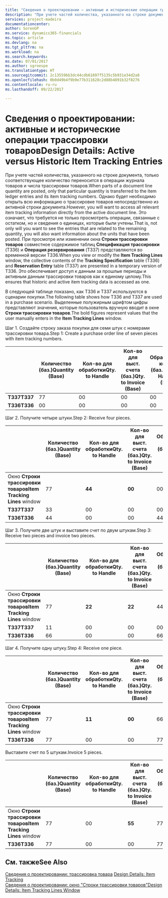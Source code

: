 ```yaml
---
title: "Сведения о проектировании — активные и исторические операции трассировки товаров | Документы Майкрософт"
description: "При учете частей количества, указанного на строке документа, только соответствующее количество переносится в операции журнала товаров и числа трассировки товаров. Однако будет необходимо открыть всю информацию о трассировке товаров непосредственно из активной строки документа. Это означает, что требуется не только просмотреть операции, связанные с остатком, но и сведения о единицах, которые были учтены. При просмотре или изменении окна **Строки трассировки товаров** совместное содержимое таблиц **Спецификация трассировки** (T336) и **Операция резервирования** (T337) представляются во временной версии T336. Это обеспечивает доступ к данным за прошлые периоды и активным данным трассировки товаров как к единому целому."
services: project-madeira
documentationcenter: 
author: SorenGP
ms.service: dynamics365-financials
ms.topic: article
ms.devlang: na
ms.tgt_pltfrm: na
ms.workload: na
ms.search.keywords: 
ms.date: 07/01/2017
ms.author: sgroespe
ms.translationtype: HT
ms.sourcegitcommit: 2c13559bb3dc44cdb61697f5135c5b931e34d2a8
ms.openlocfilehash: 0b0d49b4f9b9e77b311628c2d88b4891b32f8276
ms.contentlocale: ru-ru
ms.lasthandoff: 09/22/2017

---
```

# <a name="design-details-active-versus-historic-item-tracking-entries"></a><span data-ttu-id="c5db9-107">Сведения о проектировании: активные и исторические операции трассировки товаров</span><span class="sxs-lookup"><span data-stu-id="c5db9-107">Design Details: Active versus Historic Item Tracking Entries</span></span>
<span data-ttu-id="c5db9-108">При учете частей количества, указанного на строке документа, только соответствующее количество переносится в операции журнала товаров и числа трассировки товаров.</span><span class="sxs-lookup"><span data-stu-id="c5db9-108">When parts of a document line quantity are posted, only that particular quantity is transferred to the item ledger entries and its item tracking numbers.</span></span> <span data-ttu-id="c5db9-109">Однако будет необходимо открыть всю информацию о трассировке товаров непосредственно из активной строки документа.</span><span class="sxs-lookup"><span data-stu-id="c5db9-109">However, you will want to access all relevant item tracking information directly from the active document line.</span></span> <span data-ttu-id="c5db9-110">Это означает, что требуется не только просмотреть операции, связанные с остатком, но и сведения о единицах, которые были учтены.</span><span class="sxs-lookup"><span data-stu-id="c5db9-110">That is, not only will you want to see the entries that are related to the remaining quantity, you will also want information about the units that have been posted.</span></span> <span data-ttu-id="c5db9-111">При просмотре или изменении окна **Строки трассировки товаров** совместное содержимое таблиц **Спецификация трассировки** (T336) и **Операция резервирования** (T337) представляются во временной версии T336.</span><span class="sxs-lookup"><span data-stu-id="c5db9-111">When you view or modify the **Item Tracking Lines** window, the collective contents of the **Tracking Specification** table (T336) and **Reservation Entry** table (T337) are presented in a temporary version of T336.</span></span> <span data-ttu-id="c5db9-112">Это обеспечивает доступ к данным за прошлые периоды и активным данным трассировки товаров как к единому целому.</span><span class="sxs-lookup"><span data-stu-id="c5db9-112">This ensures that historic and active item tracking data is accessed as one.</span></span>  

 <span data-ttu-id="c5db9-113">В следующей таблице показано, как T336 и T337 используются в сценарии покупки.</span><span class="sxs-lookup"><span data-stu-id="c5db9-113">The following table shows how T336 and T337 are used in a purchase scenario.</span></span> <span data-ttu-id="c5db9-114">Выделенные полужирным шрифтом цифры представляют значения, которые пользователь вручную вводит в окне **Строки трассировки товаров**.</span><span class="sxs-lookup"><span data-stu-id="c5db9-114">The bold figures represent values that the user manually enters in the **Item Tracking Lines** window.</span></span>  

 <span data-ttu-id="c5db9-115">Шаг 1. Создайте строку заказа покупки для семи штук с номерами трассировки товара.</span><span class="sxs-lookup"><span data-stu-id="c5db9-115">Step 1: Create a purchase order line of seven pieces with item tracking numbers.</span></span>  

||<span data-ttu-id="c5db9-116">**Количество (баз.)**</span><span class="sxs-lookup"><span data-stu-id="c5db9-116">**Quantity (Base)**</span></span>|<span data-ttu-id="c5db9-117">**Кол-во для обработки**</span><span class="sxs-lookup"><span data-stu-id="c5db9-117">**Qty. to Handle**</span></span>|<span data-ttu-id="c5db9-118">**Кол-во для выст. счета (баз.)**</span><span class="sxs-lookup"><span data-stu-id="c5db9-118">**Qty. to Invoice (Base)**</span></span>|<span data-ttu-id="c5db9-119">**Обработанное кол-во (баз.)**</span><span class="sxs-lookup"><span data-stu-id="c5db9-119">**Quantity Handled (Base)**</span></span>|<span data-ttu-id="c5db9-120">**Кол-во по выст. счетам (баз.)**</span><span class="sxs-lookup"><span data-stu-id="c5db9-120">**Quantity Invoiced (Base)**</span></span>|  
|-|----------------------------------------------|--------------------------------------------|------------------------------------------------------|-------------------------------------------------------|--------------------------------------------------------|  
|<span data-ttu-id="c5db9-121">**T337**</span><span class="sxs-lookup"><span data-stu-id="c5db9-121">**T337**</span></span>|<span data-ttu-id="c5db9-122">7</span><span class="sxs-lookup"><span data-stu-id="c5db9-122">7</span></span>|<span data-ttu-id="c5db9-123">0</span><span class="sxs-lookup"><span data-stu-id="c5db9-123">0</span></span>|<span data-ttu-id="c5db9-124">0</span><span class="sxs-lookup"><span data-stu-id="c5db9-124">0</span></span>|<span data-ttu-id="c5db9-125">0</span><span class="sxs-lookup"><span data-stu-id="c5db9-125">0</span></span>|<span data-ttu-id="c5db9-126">0</span><span class="sxs-lookup"><span data-stu-id="c5db9-126">0</span></span>|  
|<span data-ttu-id="c5db9-127">**T336**</span><span class="sxs-lookup"><span data-stu-id="c5db9-127">**T336**</span></span>|<span data-ttu-id="c5db9-128">0</span><span class="sxs-lookup"><span data-stu-id="c5db9-128">0</span></span>|<span data-ttu-id="c5db9-129">0</span><span class="sxs-lookup"><span data-stu-id="c5db9-129">0</span></span>|<span data-ttu-id="c5db9-130">0</span><span class="sxs-lookup"><span data-stu-id="c5db9-130">0</span></span>|<span data-ttu-id="c5db9-131">0</span><span class="sxs-lookup"><span data-stu-id="c5db9-131">0</span></span>|<span data-ttu-id="c5db9-132">0</span><span class="sxs-lookup"><span data-stu-id="c5db9-132">0</span></span>|  

 <span data-ttu-id="c5db9-133">Шаг 2. Получите четыре штуки.</span><span class="sxs-lookup"><span data-stu-id="c5db9-133">Step 2: Receive four pieces.</span></span>  

||<span data-ttu-id="c5db9-134">**Количество (баз.)**</span><span class="sxs-lookup"><span data-stu-id="c5db9-134">**Quantity (Base)**</span></span>|<span data-ttu-id="c5db9-135">**Кол-во для обработки**</span><span class="sxs-lookup"><span data-stu-id="c5db9-135">**Qty. to Handle**</span></span>|<span data-ttu-id="c5db9-136">**Кол-во для выст. счета (баз.)**</span><span class="sxs-lookup"><span data-stu-id="c5db9-136">**Qty. to Invoice (Base)**</span></span>|<span data-ttu-id="c5db9-137">**Обработанное кол-во (баз.)**</span><span class="sxs-lookup"><span data-stu-id="c5db9-137">**Quantity Handled (Base)**</span></span>|<span data-ttu-id="c5db9-138">**Кол-во по выст. счетам (баз.)**</span><span class="sxs-lookup"><span data-stu-id="c5db9-138">**Quantity Invoiced (Base)**</span></span>|  
|-|----------------------------------------------|--------------------------------------------|------------------------------------------------------|-------------------------------------------------------|--------------------------------------------------------|  
|<span data-ttu-id="c5db9-139">Окно **Строки трассировки товаров**</span><span class="sxs-lookup"><span data-stu-id="c5db9-139">**Item Tracking Lines** window</span></span>|<span data-ttu-id="c5db9-140">7</span><span class="sxs-lookup"><span data-stu-id="c5db9-140">7</span></span>|<span data-ttu-id="c5db9-141">**4**</span><span class="sxs-lookup"><span data-stu-id="c5db9-141">**4**</span></span>|<span data-ttu-id="c5db9-142">**0**</span><span class="sxs-lookup"><span data-stu-id="c5db9-142">**0**</span></span>|<span data-ttu-id="c5db9-143">0</span><span class="sxs-lookup"><span data-stu-id="c5db9-143">0</span></span>|<span data-ttu-id="c5db9-144">0</span><span class="sxs-lookup"><span data-stu-id="c5db9-144">0</span></span>|  
|<span data-ttu-id="c5db9-145">**T337**</span><span class="sxs-lookup"><span data-stu-id="c5db9-145">**T337**</span></span>|<span data-ttu-id="c5db9-146">3</span><span class="sxs-lookup"><span data-stu-id="c5db9-146">3</span></span>|<span data-ttu-id="c5db9-147">0</span><span class="sxs-lookup"><span data-stu-id="c5db9-147">0</span></span>|<span data-ttu-id="c5db9-148">0</span><span class="sxs-lookup"><span data-stu-id="c5db9-148">0</span></span>|<span data-ttu-id="c5db9-149">0</span><span class="sxs-lookup"><span data-stu-id="c5db9-149">0</span></span>|<span data-ttu-id="c5db9-150">0</span><span class="sxs-lookup"><span data-stu-id="c5db9-150">0</span></span>|  
|<span data-ttu-id="c5db9-151">**T336**</span><span class="sxs-lookup"><span data-stu-id="c5db9-151">**T336**</span></span>|<span data-ttu-id="c5db9-152">4</span><span class="sxs-lookup"><span data-stu-id="c5db9-152">4</span></span>|<span data-ttu-id="c5db9-153">0</span><span class="sxs-lookup"><span data-stu-id="c5db9-153">0</span></span>|<span data-ttu-id="c5db9-154">0</span><span class="sxs-lookup"><span data-stu-id="c5db9-154">0</span></span>|<span data-ttu-id="c5db9-155">4</span><span class="sxs-lookup"><span data-stu-id="c5db9-155">4</span></span>|<span data-ttu-id="c5db9-156">0</span><span class="sxs-lookup"><span data-stu-id="c5db9-156">0</span></span>|  

 <span data-ttu-id="c5db9-157">Шаг 3. Получите две штук и выставите счет по двум штукам.</span><span class="sxs-lookup"><span data-stu-id="c5db9-157">Step 3: Receive two pieces and invoice two pieces.</span></span>  

||<span data-ttu-id="c5db9-158">**Количество (баз.)**</span><span class="sxs-lookup"><span data-stu-id="c5db9-158">**Quantity (Base)**</span></span>|<span data-ttu-id="c5db9-159">**Кол-во для обработки**</span><span class="sxs-lookup"><span data-stu-id="c5db9-159">**Qty. to Handle**</span></span>|<span data-ttu-id="c5db9-160">**Кол-во для выст. счета (баз.)**</span><span class="sxs-lookup"><span data-stu-id="c5db9-160">**Qty. to Invoice (Base)**</span></span>|<span data-ttu-id="c5db9-161">**Обработанное кол-во (баз.)**</span><span class="sxs-lookup"><span data-stu-id="c5db9-161">**Quantity Handled (Base)**</span></span>|<span data-ttu-id="c5db9-162">**Кол-во по выст. счетам (баз.)**</span><span class="sxs-lookup"><span data-stu-id="c5db9-162">**Quantity Invoiced (Base)**</span></span>|  
|-|----------------------------------------------|--------------------------------------------|------------------------------------------------------|-------------------------------------------------------|--------------------------------------------------------|  
|<span data-ttu-id="c5db9-163">Окно **Строки трассировки товаров**</span><span class="sxs-lookup"><span data-stu-id="c5db9-163">**Item Tracking Lines** window</span></span>|<span data-ttu-id="c5db9-164">7</span><span class="sxs-lookup"><span data-stu-id="c5db9-164">7</span></span>|<span data-ttu-id="c5db9-165">**2**</span><span class="sxs-lookup"><span data-stu-id="c5db9-165">**2**</span></span>|<span data-ttu-id="c5db9-166">**2**</span><span class="sxs-lookup"><span data-stu-id="c5db9-166">**2**</span></span>|<span data-ttu-id="c5db9-167">4</span><span class="sxs-lookup"><span data-stu-id="c5db9-167">4</span></span>|<span data-ttu-id="c5db9-168">0</span><span class="sxs-lookup"><span data-stu-id="c5db9-168">0</span></span>|  
|<span data-ttu-id="c5db9-169">**T337**</span><span class="sxs-lookup"><span data-stu-id="c5db9-169">**T337**</span></span>|<span data-ttu-id="c5db9-170">1</span><span class="sxs-lookup"><span data-stu-id="c5db9-170">1</span></span>|<span data-ttu-id="c5db9-171">0</span><span class="sxs-lookup"><span data-stu-id="c5db9-171">0</span></span>|<span data-ttu-id="c5db9-172">0</span><span class="sxs-lookup"><span data-stu-id="c5db9-172">0</span></span>|<span data-ttu-id="c5db9-173">0</span><span class="sxs-lookup"><span data-stu-id="c5db9-173">0</span></span>|<span data-ttu-id="c5db9-174">0</span><span class="sxs-lookup"><span data-stu-id="c5db9-174">0</span></span>|  
|<span data-ttu-id="c5db9-175">**T336**</span><span class="sxs-lookup"><span data-stu-id="c5db9-175">**T336**</span></span>|<span data-ttu-id="c5db9-176">6</span><span class="sxs-lookup"><span data-stu-id="c5db9-176">6</span></span>|<span data-ttu-id="c5db9-177">0</span><span class="sxs-lookup"><span data-stu-id="c5db9-177">0</span></span>|<span data-ttu-id="c5db9-178">0</span><span class="sxs-lookup"><span data-stu-id="c5db9-178">0</span></span>|<span data-ttu-id="c5db9-179">6</span><span class="sxs-lookup"><span data-stu-id="c5db9-179">6</span></span>|<span data-ttu-id="c5db9-180">2</span><span class="sxs-lookup"><span data-stu-id="c5db9-180">2</span></span>|  

 <span data-ttu-id="c5db9-181">Шаг 4. Получите одну штуку.</span><span class="sxs-lookup"><span data-stu-id="c5db9-181">Step 4: Receive one piece.</span></span>  

||<span data-ttu-id="c5db9-182">**Количество (баз.)**</span><span class="sxs-lookup"><span data-stu-id="c5db9-182">**Quantity (Base)**</span></span>|<span data-ttu-id="c5db9-183">**Кол-во для обработки**</span><span class="sxs-lookup"><span data-stu-id="c5db9-183">**Qty. to Handle**</span></span>|<span data-ttu-id="c5db9-184">**Кол-во для выст. счета (баз.)**</span><span class="sxs-lookup"><span data-stu-id="c5db9-184">**Qty. to Invoice (Base)**</span></span>|<span data-ttu-id="c5db9-185">**Обработанное кол-во (баз.)**</span><span class="sxs-lookup"><span data-stu-id="c5db9-185">**Quantity Handled (Base)**</span></span>|<span data-ttu-id="c5db9-186">**Кол-во по выст. счетам (баз.)**</span><span class="sxs-lookup"><span data-stu-id="c5db9-186">**Quantity Invoiced (Base)**</span></span>|  
|-|----------------------------------------------|--------------------------------------------|------------------------------------------------------|-------------------------------------------------------|--------------------------------------------------------|  
|<span data-ttu-id="c5db9-187">Окно **Строки трассировки товаров**</span><span class="sxs-lookup"><span data-stu-id="c5db9-187">**Item Tracking Lines** window</span></span>|<span data-ttu-id="c5db9-188">7</span><span class="sxs-lookup"><span data-stu-id="c5db9-188">7</span></span>|<span data-ttu-id="c5db9-189">**1**</span><span class="sxs-lookup"><span data-stu-id="c5db9-189">**1**</span></span>|<span data-ttu-id="c5db9-190">**0**</span><span class="sxs-lookup"><span data-stu-id="c5db9-190">**0**</span></span>|<span data-ttu-id="c5db9-191">6</span><span class="sxs-lookup"><span data-stu-id="c5db9-191">6</span></span>|<span data-ttu-id="c5db9-192">2</span><span class="sxs-lookup"><span data-stu-id="c5db9-192">2</span></span>|  
|<span data-ttu-id="c5db9-193">**T336**</span><span class="sxs-lookup"><span data-stu-id="c5db9-193">**T336**</span></span>|<span data-ttu-id="c5db9-194">7</span><span class="sxs-lookup"><span data-stu-id="c5db9-194">7</span></span>|<span data-ttu-id="c5db9-195">0</span><span class="sxs-lookup"><span data-stu-id="c5db9-195">0</span></span>|<span data-ttu-id="c5db9-196">0</span><span class="sxs-lookup"><span data-stu-id="c5db9-196">0</span></span>|<span data-ttu-id="c5db9-197">7</span><span class="sxs-lookup"><span data-stu-id="c5db9-197">7</span></span>|<span data-ttu-id="c5db9-198">2</span><span class="sxs-lookup"><span data-stu-id="c5db9-198">2</span></span>|  

 <span data-ttu-id="c5db9-199">Выставите счет по 5 штукам.</span><span class="sxs-lookup"><span data-stu-id="c5db9-199">Invoice 5 pieces.</span></span>  

||<span data-ttu-id="c5db9-200">**Количество (баз.)**</span><span class="sxs-lookup"><span data-stu-id="c5db9-200">**Quantity (Base)**</span></span>|<span data-ttu-id="c5db9-201">**Кол-во для обработки**</span><span class="sxs-lookup"><span data-stu-id="c5db9-201">**Qty. to Handle**</span></span>|<span data-ttu-id="c5db9-202">**Кол-во для выст. счета (баз.)**</span><span class="sxs-lookup"><span data-stu-id="c5db9-202">**Qty. to Invoice (Base)**</span></span>|<span data-ttu-id="c5db9-203">**Обработанное кол-во (баз.)**</span><span class="sxs-lookup"><span data-stu-id="c5db9-203">**Quantity Handled (Base)**</span></span>|<span data-ttu-id="c5db9-204">**Кол-во по выст. счетам (баз.)**</span><span class="sxs-lookup"><span data-stu-id="c5db9-204">**Quantity Invoiced (Base)**</span></span>|  
|-|----------------------------------------------|--------------------------------------------|------------------------------------------------------|-------------------------------------------------------|--------------------------------------------------------|  
|<span data-ttu-id="c5db9-205">Окно **Строки трассировки товаров**</span><span class="sxs-lookup"><span data-stu-id="c5db9-205">**Item Tracking Lines** window</span></span>|<span data-ttu-id="c5db9-206">7</span><span class="sxs-lookup"><span data-stu-id="c5db9-206">7</span></span>|<span data-ttu-id="c5db9-207">0</span><span class="sxs-lookup"><span data-stu-id="c5db9-207">0</span></span>|<span data-ttu-id="c5db9-208">**5**</span><span class="sxs-lookup"><span data-stu-id="c5db9-208">**5**</span></span>|<span data-ttu-id="c5db9-209">7</span><span class="sxs-lookup"><span data-stu-id="c5db9-209">7</span></span>|<span data-ttu-id="c5db9-210">2</span><span class="sxs-lookup"><span data-stu-id="c5db9-210">2</span></span>|  
|<span data-ttu-id="c5db9-211">**T336**</span><span class="sxs-lookup"><span data-stu-id="c5db9-211">**T336**</span></span>|<span data-ttu-id="c5db9-212">7</span><span class="sxs-lookup"><span data-stu-id="c5db9-212">7</span></span>|<span data-ttu-id="c5db9-213">0</span><span class="sxs-lookup"><span data-stu-id="c5db9-213">0</span></span>|<span data-ttu-id="c5db9-214">0</span><span class="sxs-lookup"><span data-stu-id="c5db9-214">0</span></span>|<span data-ttu-id="c5db9-215">7</span><span class="sxs-lookup"><span data-stu-id="c5db9-215">7</span></span>|<span data-ttu-id="c5db9-216">7</span><span class="sxs-lookup"><span data-stu-id="c5db9-216">7</span></span>|  

## <a name="see-also"></a><span data-ttu-id="c5db9-217">См. также</span><span class="sxs-lookup"><span data-stu-id="c5db9-217">See Also</span></span>  
 <span data-ttu-id="c5db9-218">[Сведения о проектировании: трассировка товара](design-details-item-tracking.md) </span><span class="sxs-lookup"><span data-stu-id="c5db9-218">[Design Details: Item Tracking](design-details-item-tracking.md) </span></span>  
 [<span data-ttu-id="c5db9-219">Сведения о проектировании: окно "Строки трассировки товаров"</span><span class="sxs-lookup"><span data-stu-id="c5db9-219">Design Details: Item Tracking Lines Window</span></span>](design-details-item-tracking-lines-window.md)


